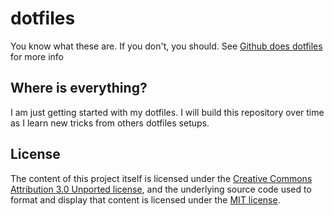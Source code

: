 # dotfiles

You know what these are. If you don't, you should.  See [Github does dotfiles](https://dotfiles.github.io) for more info

## Where is everything?

I am just getting started with my dotfiles. I will build this repository over time as I learn new tricks from others dotfiles setups.

## License

The content of this project itself is licensed under the [Creative Commons Attribution 3.0 Unported license](https://creativecommons.org/licenses/by/3.0/), and the underlying source code used to format and display that content is licensed under the [MIT license](LICENSE.md).
